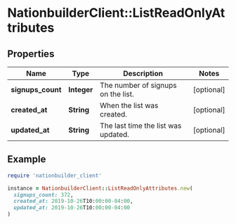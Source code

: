 # NationbuilderClient::ListReadOnlyAttributes

## Properties

| Name | Type | Description | Notes |
| ---- | ---- | ----------- | ----- |
| **signups_count** | **Integer** | The number of signups on the list. | [optional] |
| **created_at** | **String** | When the list was created. | [optional] |
| **updated_at** | **String** | The last time the list was updated. | [optional] |

## Example

```ruby
require 'nationbuilder_client'

instance = NationbuilderClient::ListReadOnlyAttributes.new(
  signups_count: 372,
  created_at: 2019-10-26T10:00:00-04:00,
  updated_at: 2019-10-26T10:00:00-04:00
)
```

